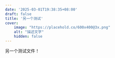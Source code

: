 ```yaml
---
date: '2025-03-01T19:38:35+08:00'
draft: false
title: '另一个测试'
cover:
    image: "https://placehold.co/600x400@3x.png"
    alt: "描述文字"
    hidden: false
---
```


另一个测试文件！
